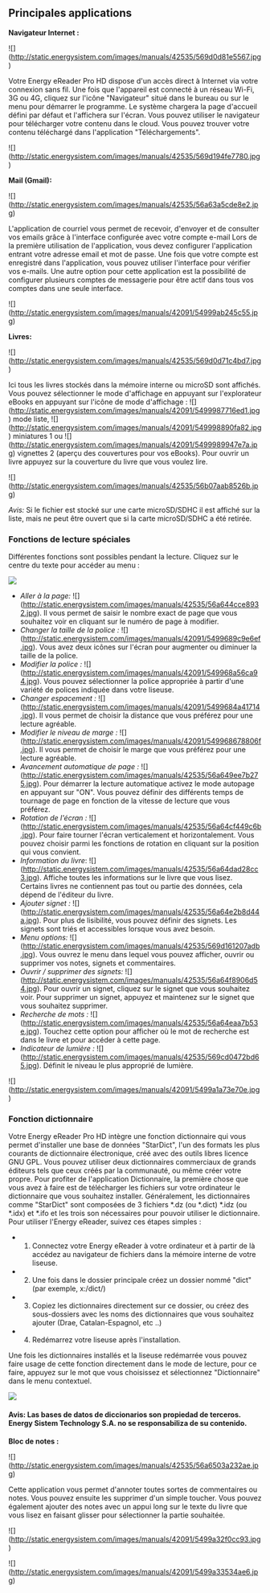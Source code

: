 ## Principales applications

**Navigateur Internet :**

![] (http://static.energysistem.com/images/manuals/42535/569d0d81e5567.jpg)

Votre Energy eReader Pro HD dispose d'un accès direct à Internet via votre connexion sans fil.  Une fois que l'appareil est connecté à un réseau Wi-Fi, 3G ou 4G, cliquez sur l'icône "Navigateur" situé dans le bureau ou sur le menu pour démarrer le programme. Le système chargera la page d'accueil défini par défaut et l'affichera sur l'écran. Vous pouvez utiliser le navigateur pour télécharger votre contenu dans le cloud.  Vous pouvez trouver votre contenu téléchargé dans l'application "Téléchargements".

![] (http://static.energysistem.com/images/manuals/42535/569d194fe7780.jpg)

**Mail (Gmail):**

![] (http://static.energysistem.com/images/manuals/42535/56a63a5cde8e2.jpg)

L'application de courriel vous permet de recevoir, d'envoyer et de consulter vos emails grâce à l'interface configurée avec votre compte e-mail
Lors de la première utilisation de l'application, vous devez configurer l'application entrant votre adresse email et mot de passe.  Une fois que votre compte est enregistré dans l'application, vous pouvez utiliser l'interface pour vérifier vos e-mails.
Une autre option pour cette application est la possibilité de configurer plusieurs comptes de messagerie pour être actif dans tous vos comptes dans une seule interface.

![] (http://static.energysistem.com/images/manuals/42091/54999ab245c55.jpg)

**Livres:**

![] (http://static.energysistem.com/images/manuals/42535/569d0d71c4bd7.jpg)

Ici tous les livres stockés dans la mémoire interne ou microSD sont affichés.
Vous pouvez sélectionner le mode d'affichage en appuyant sur l'explorateur eBooks en appuyant sur l'icône de mode d'affichage :  ![] (http://static.energysistem.com/images/manuals/42091/5499987716ed1.jpg) mode liste, ![] (http://static.energysistem.com/images/manuals/42091/549998890fa82.jpg) miniatures 1 ou ![] (http://static.energysistem.com/images/manuals/42091/5499989947e7a.jpg) vignettes 2 (aperçu des couvertures pour vos eBooks). Pour ouvrir un livre appuyez sur la couverture du livre que vous voulez lire.

![] (http://static.energysistem.com/images/manuals/42535/56b07aab8526b.jpg)

*Avis:* Si le fichier est stocké sur une carte microSD/SDHC il est affiché sur la liste, mais ne peut être ouvert que si la carte microSD/SDHC a été retirée.

### Fonctions de lecture spéciales

Différentes fonctions sont possibles pendant la lecture.  Cliquez sur le centre du texte pour accéder au menu :

![](http://static.energysistem.com/images/manuals/42535/56a6488b920aa.jpg)

-	*Aller à la page:* ![] (http://static.energysistem.com/images/manuals/42535/56a644cce8932.jpg). Il vous permet de saisir le nombre exact de page que vous souhaitez voir en cliquant sur le numéro de page à modifier.
-	*Changer la taille de la police :* ![] (http://static.energysistem.com/images/manuals/42091/5499689c9e6ef.jpg). Vous avez deux icônes sur l'écran pour augmenter ou diminuer la taille de la police.
-	*Modifier la police :* ![] (http://static.energysistem.com/images/manuals/42091/549968a56ca94.jpg). Vous pouvez sélectionner la police appropriée à partir d'une variété de polices indiquée dans votre liseuse.
-	*Changer espacement :* ![] (http://static.energysistem.com/images/manuals/42091/5499684a41714.jpg). Il vous permet de choisir la distance que vous préférez pour une lecture agréable.
-	*Modifier le niveau de marge :* ![] (http://static.energysistem.com/images/manuals/42091/549968678806f.jpg). Il vous permet de choisir le marge que vous préférez pour une lecture agréable.
-	*Avancement automatique de page :* ![] (http://static.energysistem.com/images/manuals/42535/56a649ee7b275.jpg). Pour démarrer la lecture automatique activez le mode autopage en appuyant sur "ON".  Vous pouvez définir des différents temps de tournage de page en fonction de la vitesse de lecture que vous préférez.
-	*Rotation de l'écran :* ![] (http://static.energysistem.com/images/manuals/42535/56a64cf449c6b.jpg). Pour faire tourner l'écran verticalement et horizontalement.  Vous pouvez choisir parmi les fonctions de rotation en cliquant sur la position qui vous convient.
-	*Information du livre*: ![] (http://static.energysistem.com/images/manuals/42535/56a64dad28cc3.jpg). Affiche toutes les informations sur le livre que vous lisez.  Certains livres ne contiennent pas tout ou partie des données, cela dépend de l'éditeur du livre.
-	*Ajouter signet :* ![] (http://static.energysistem.com/images/manuals/42535/56a64e2b8d44a.jpg). Pour plus de lisibilité, vous pouvez définir des signets.  Les signets sont triés et accessibles lorsque vous avez besoin.
-	*Menu options:* ![] (http://static.energysistem.com/images/manuals/42535/569d161207adb.jpg). Vous ouvrez le menu dans lequel vous pouvez afficher, ouvrir ou supprimer vos notes, signets et commentaires.
-	*Ouvrir / supprimer des signets:* ![] (http://static.energysistem.com/images/manuals/42535/56a64f8906d54.jpg). Pour ouvrir un signet, cliquez sur le signet que vous souhaitez voir.  Pour supprimer un signet, appuyez et maintenez sur le signet que vous souhaitez supprimer.
-	*Recherche de mots :* ![] (http://static.energysistem.com/images/manuals/42535/56a64eaa7b53e.jpg). Touchez cette option pour afficher où le mot de recherche est dans le livre et pour accéder à cette page.
-	*Indicateur de lumière :* ![] (http://static.energysistem.com/images/manuals/42535/569cd0472bd65.jpg). Définit le niveau le plus approprié de lumière.

![] (http://static.energysistem.com/images/manuals/42091/5499a1a73e70e.jpg)

### Fonction dictionnaire
Votre Energy eReader Pro HD intègre une fonction dictionnaire qui vous permet d'installer une base de données "StarDict", l'un des formats les plus courants de dictionnaire électronique, créé avec des outils libres licence GNU GPL.
Vous pouvez utiliser deux dictionnaires commerciaux de grands éditeurs tels que ceux créés par la communauté, ou même créer votre propre.
Pour profiter de l'application Dictionnaire, la première chose que vous avez à faire est de télécharger les fichiers sur votre ordinateur le dictionnaire que vous souhaitez installer.  Généralement, les dictionnaires comme "StarDict" sont composées de 3 fichiers *.dz (ou *.dict) *.idz (ou *.idx) et *.ifo et les trois son nécessaires pour pouvoir utiliser le dictionnaire.  Pour utiliser l'Energy eReader, suivez ces étapes simples :


-	1) Connectez votre Energy eReader à votre ordinateur et à partir de là accédez au navigateur de fichiers dans la mémoire interne de votre liseuse.
-	2) Une fois dans le dossier principale créez un dossier nommé "dict" (par exemple, x:/dict/)
-	3) Copiez les dictionnaires directement sur ce dossier, ou créez des sous-dossiers avec les noms des dictionnaires que vous souhaitez ajouter (Drae, Catalan-Espagnol, etc ..)
-	4) Redémarrez votre liseuse après l'installation.

Une fois les dictionnaires installés et la liseuse redémarrée vous pouvez faire usage de cette fonction directement dans le mode de lecture,  pour ce faire, appuyez sur le mot que vous choisissez et sélectionnez "Dictionnaire" dans le menu contextuel.


![](http://static.energysistem.com/images/manuals/42535/56af962fc17ff.jpg)

#### Avis: Las bases de datos de diccionarios son propiedad de terceros. Energy Sistem Technology S.A. no se responsabiliza de su contenido.

**Bloc de notes :**

![] (http://static.energysistem.com/images/manuals/42535/56a6503a232ae.jpg)

Cette application vous permet d'annoter toutes sortes de commentaires ou notes. Vous pouvez ensuite les supprimer d'un simple toucher.  Vous pouvez également ajouter des notes avec un appui long sur le texte du livre que vous lisez en faisant glisser pour sélectionner la partie souhaitée.

![] (http://static.energysistem.com/images/manuals/42091/5499a32f0cc93.jpg)

![] (http://static.energysistem.com/images/manuals/42091/5499a33534ae6.jpg)


